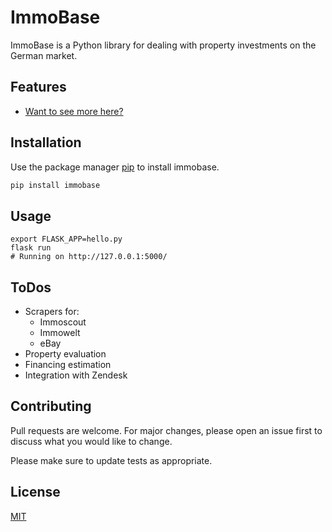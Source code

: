 # ImmoBase

ImmoBase is a Python library for dealing with property investments on the German market.

## Features

- [Want to see more here?](#todos)

## Installation

Use the package manager [pip](https://pip.pypa.io/en/stable/) to install immobase.

```bash
pip install immobase
```

## Usage

```shell
export FLASK_APP=hello.py
flask run
# Running on http://127.0.0.1:5000/
```

## <a name="todos"></a>ToDos

- Scrapers for:
  - Immoscout
  - Immowelt
  - eBay
- Property evaluation
- Financing estimation
- Integration with Zendesk

## Contributing
Pull requests are welcome. For major changes, please open an issue first to discuss what you would like to change.

Please make sure to update tests as appropriate.

## License
[MIT](https://choosealicense.com/licenses/mit/)
